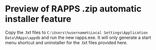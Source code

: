 # Preview of RAPPS .zip automatic installer feature

Copy the .txt files to `C:\Users\%username%\Local Settings\Application Data\RApps\appdb` and run the new rapps.exe. It will only generate a start menu shortcut and uninstaller for the .txt files provided here.
